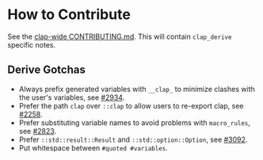 # How to Contribute

See the [clap-wide CONTRIBUTING.md](../CONTRIBUTING.md).  This will contain `clap_derive` specific notes.

## Derive Gotchas

- Always prefix generated variables with `__clap_` to minimize clashes with the user's variables, see [#2934](https://github.com/clap-rs/clap/issues/2934).
- Prefer the path `clap` over `::clap` to allow users to re-export clap, see [#2258](https://github.com/clap-rs/clap/pull/2258).
- Prefer substituting variable names to avoid problems with `macro_rules`, see [#2823](https://github.com/clap-rs/clap/pull/2823).
- Prefer `::std::result::Result` and `::std::option::Option`, see [#3092](https://github.com/clap-rs/clap/pull/3092).
- Put whitespace between `#quoted #variables`.
